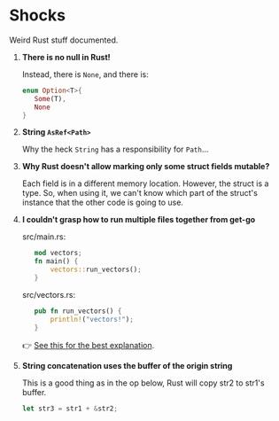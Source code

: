 # Shocks

Weird Rust stuff documented.

1. **There is no null in Rust!**

   Instead, there is `None`, and there is:

   ```rust
   enum Option<T>{
      Some(T),
      None
   }
   ```

2. **String `AsRef<Path>`**

   Why the heck `String` has a responsibility for `Path`...

3. **Why Rust doesn't allow marking only some struct fields mutable?**

   Each field is in a different memory location. However, the struct
   is a type. So, when using it, we can't know which part of the
   struct's instance that the other code is going to use.

4. **I couldn't grasp how to run multiple files together from get-go**

    src/main.rs: 

    ```rust
       mod vectors;
       fn main() {
           vectors::run_vectors();
       }
    ```

    src/vectors.rs: 
    
    ```rust
       pub fn run_vectors() {
           println!("vectors!");
       }
    ```

    👉 [See this for the best explanation](https://learning-rust.github.io/docs/d3.modules.html).

5. **String concatenation uses the buffer of the origin string**

   This is a good thing as in the op below, Rust will copy str2 to
   str1's buffer.

   ```rust
   let str3 = str1 + &str2;
   ```